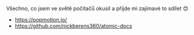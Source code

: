 Všechno, co jsem ve světě počítačů okusil a příjde mi zajímavé to sdílet :blush:

* https://popmotion.io/
* https://github.com/nickberens360/atomic-docs
